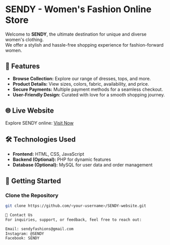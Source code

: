 # SENDY - Women's Fashion Online Store

Welcome to **SENDY**, the ultimate destination for unique and diverse women's clothing.  
We offer a stylish and hassle-free shopping experience for fashion-forward women.

## 🌟 Features
- **Browse Collection:** Explore our range of dresses, tops, and more.
- **Product Details:** View sizes, colors, fabric, availability, and price.
- **Secure Payments:** Multiple payment methods for a seamless checkout.
- **User-Friendly Design:** Curated with love for a smooth shopping journey.

## 🌐 Live Website
Explore SENDY online: [Visit Now](https://SendiniDewhara.github.io/SENDY-website/)

## 🛠️ Technologies Used
- **Frontend:** HTML, CSS, JavaScript  
- **Backend (Optional):** PHP for dynamic features  
- **Database (Optional):** MySQL for user data and order management  

## 🚀 Getting Started

### Clone the Repository
```bash
git clone https://github.com/<your-username>/SENDY-website.git

📧 Contact Us
For inquiries, support, or feedback, feel free to reach out:

Email: sendyfashions@gmail.com
Instagram: @SENDY
Facebook: SENDY 
